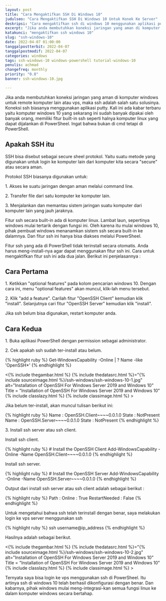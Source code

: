 ```yaml
---
layout: post
title: "Cara Mengaktifkan SSH Di Windows 10"
judulseo: "Cara Mengaktifkan SSH Di Windows 10 Untuk Konek Ke Server"
deskripsi: "Cara mengaktifkan ssh di windows 10 menggunakan aplikasi powersheel agar dapat melakukan remote komputer menggunakan ssh server atau client"
excerpt: "Jika anda membutuhkan koneksi jaringan yang aman di komputer windows untuk remote komputer lain atau vps, maka ssh adalah salah satu solusinya. Koneksi ssh biasanya menggunakan aplikasi putty"
katakunci: "mengaktifkan ssh windows 10"
slug: "ssh-windows-10"
date: 2022-04-07 01:00:00
tanggalpostterbit: 2022-04-07
tanggalpostmodif: 2022-04-07
categories: windows
tags: ssh-windows-10 windows-powershell tutorial-windows-10
penulis: achmad
changefreq: monthly
priority: "0.8"
banner: ssh-windows-10.jpg

---
```


<p>Jika anda membutuhkan koneksi jaringan yang aman di komputer windows untuk remote komputer lain atau vps, maka ssh adalah salah satu solusinya. Koneksi ssh biasanya menggunakan aplikasi putty. Kali ini ada kabar terbaru yaitu komputer windows 10 yang sekarang ini sudah banyak dipakai oleh banyak orang, memiliki fitur built-in ssh seperti halnya komputer linux yang dapat dijalankan di PowerSheel. Ingat bahwa bukan di cmd tetapi di PowerShell.</p>

## Apakah SSH itu

<p>SSH bisa disebut sebagai secure sheel protokol. Yaitu suatu metode yang digunakan untuk login ke komputer lain dari komputer kita secara "secure" atau secara aman.</p>

<p>Protokol SSH biasanya digunakan untuk:</p>

<p>1. Akses ke suatu jaringan dengan aman melalui command line.</p>

<p>2. Transfer file dari satu komputer ke komputer lain.</p>

<p>3. Menjalankan dan memantau sistem jaringan suatu komputer dari komputer lain yang jauh jaraknya.</p>

<p>Fitur ssh secara built-in ada di komputer linux. Lambat laun, sepertinya windows mulai tertarik dengan fungsi ini. Oleh karena itu mulai windows 10, pihak pembuat windows menanamkan sistem ssh secara built-in ke dalamnya. Dan fitur ssh ini hanya bisa diakses melalui PowerSheel.</p>

<p>Fitur ssh yang ada di PowerShell tidak terinstall secara otomatis. Anda harus meng-install-nya agar dapat menggunakan fitur ssh ini. Cara untuk mengaktifkan fitur ssh ini ada dua jalan. Berikut ini penjelasannya :</p>

## Cara Pertama

<p>1. Ketikkan "optional features" pada kolom pencarian windows 10. Dengan cara ini, menu "optional features" akan muncul, klik-lah menu tersebut.</p>

<p>2. Klik "add a feature". Carilah fitur "OpenSSH Client" kemudian klik "install". Selanjutnya cari fitur "OpenSSH Server" kemudian klik "install".</p>

<p>Jika ssh belum bisa digunakan, restart komputer anda.</p>


## Cara Kedua

<p>1. Buka aplikasi PowerShell dengan permission sebagai administrator.</p>

<p>2. Cek apakah ssh sudah ter-install atau belum.</p>

<p>
{% highlight ruby %}
Get-WindowsCapability -Online | ? Name -like 'OpenSSH*'
{% endhighlight %}
</p>

<p><{% include thegambar.html %} {% include thedatasrc.html %}="{% include sourceimage.html %}/ssh-windows/ssh-windows-10-1.jpg" alt="Installation of OpenSSH For Windows Server 2019 and Windows 10" Title = "Installation of OpenSSH For Windows Server 2019 and Windows 10" {% include classlazy.html %} {% include classimage.html %} ></p>

<p>Jika belum ter-install, akan muncul tulisan berikut ini:</p>

<p>
{% highlight ruby %}
Name  : OpenSSH.Client~~~~0.0.1.0
State : NotPresent
Name  : OpenSSH.Server~~~~0.0.1.0
State : NotPresent
{% endhighlight %}
</p>


<p>3. Install ssh server atau ssh client.</p>

<p>Install ssh client.</p>

<p>
{% highlight ruby %}
# Install the OpenSSH Client
Add-WindowsCapability -Online -Name OpenSSH.Client~~~~0.0.1.0
{% endhighlight %}
</p>

<p>Install ssh server.</p>

<p>
{% highlight ruby %}
# Install the OpenSSH Server
Add-WindowsCapability -Online -Name OpenSSH.Server~~~~0.0.1.0
{% endhighlight %}
</p>

<p>Output dari install ssh server atau ssh client adalah sebagai berikut :</p>

<p>
{% highlight ruby %}
Path          :
Online        : True
RestartNeeded : False
{% endhighlight %}
</p>

<p>Untuk mengetahui bahwa ssh telah terinstall dengan benar, saya melakukan login ke vps server menggunakan ssh</p>

<p>
{% highlight ruby %}
ssh username@ip_address
{% endhighlight %}
</p>

<p>Hasilnya adalah sebagai berikut.</p>

<p><{% include thegambar.html %} {% include thedatasrc.html %}="{% include sourceimage.html %}/ssh-windows/ssh-windows-10-2.jpg" alt="Installation of OpenSSH For Windows Server 2019 and Windows 10" Title = "Installation of OpenSSH For Windows Server 2019 and Windows 10" {% include classlazy.html %} {% include classimage.html %} ></p>

<p>Ternyata saya bisa login ke vps menggunakan ssh di PowerSheel. Itu artinya ssh di windows 10 telah berhasil dikonfigurasi dengan benar. Dan kabarnya, pihak windows mulai meng-integrasi-kan semua fungsi linux ke dalam komputer windows secara bertahap.</p>






